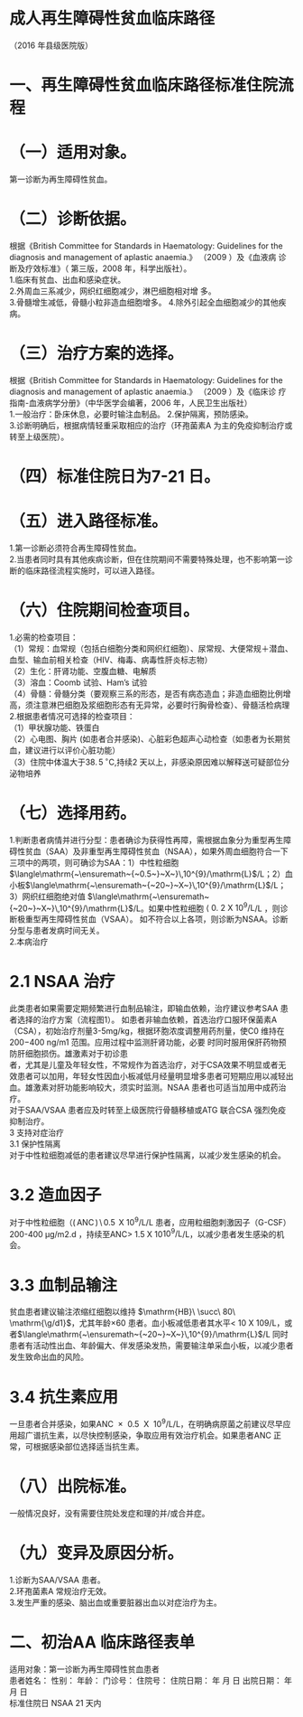 # 成人再生障碍性贫血临床路径  
（2016 年县级医院版）  
# 一、再生障碍性贫血临床路径标准住院流程  
# （一）适用对象。  
第一诊断为再生障碍性贫血。  
# （二）诊断依据。  
根据《British Committee for Standards in  Haematology: Guidelines for the diagnosis and  management of aplastic anaemia.》 （2009 ）及《血液病 诊断及疗效标准》（ 第三版，2008 年，科学出版社）。  
1.临床有贫血、出血和感染症状。  
2.外周血三系减少，网织红细胞减少，淋巴细胞相对增 多。  
3.骨髓增生减低，骨髓小粒非造血细胞增多。 4.除外引起全血细胞减少的其他疾病。  
# （三）治疗方案的选择。  
根据《British Committee for Standards in  Haematology: Guidelines for the diagnosis and  management of aplastic anaemia.》 （2009 ）及《临床诊 疗指南-血液病学分册》（中华医学会编著，2006 年，人民卫生出版社）  
1.一般治疗：卧床休息，必要时输注血制品。 2.保护隔离，预防感染。  
3.诊断明确后，根据病情轻重采取相应的治疗（环孢菌素A 为主的免疫抑制治疗或转至上级医院）。  
# （四）标准住院日为7-21 日。  
# （五）进入路径标准。  
1.第一诊断必须符合再生障碍性贫血。  
2.当患者同时具有其他疾病诊断，但在住院期间不需要特殊处理，也不影响第一诊断的临床路径流程实施时，可以进入路径。  
# （六）住院期间检查项目。  
1.必需的检查项目：  
（1）常规：血常规（包括白细胞分类和网织红细胞）、尿常规、大便常规＋潜血、血型、输血前相关检查（HIV、梅毒、病毒性肝炎标志物）  
（2）生化：肝肾功能、空腹血糖、电解质  
（3）溶血：Coomb 试验、Ham’s 试验  
（4）骨髓：骨髓分类（要观察三系的形态，是否有病态造血；非造血细胞比例增高，须注意淋巴细胞及浆细胞形态有无异常，必要时行胸骨检查）、骨髓活检病理  
2.根据患者情况可选择的检查项目：  
（1）甲状腺功能、铁蛋白  
（2）心电图、胸片 (如患者合并感染)、心脏彩色超声心动检查（如患者为长期贫血，建议进行以评价心脏功能）  
（3）住院中体温大于$38.\,5\,^{\circ}\mathrm{C}$,持续2 天以上，非感染原因难以解释送可疑部位分泌物培养  
# （七）选择用药。  
1.判断患者病情并进行分型：患者确诊为获得性再障，需根据血象分为重型再生障碍性贫血（SAA）及非重型再生障碍性贫血（NSAA），如果外周血细胞符合一下三项中的两项，则可确诊为SAA：1）中性粒细胞 $\langle\mathrm{~\ensuremath~{~0.5~}~X~}\,10^{9}/\mathrm{L}$/L；2）血小板$\langle\mathrm{~\ensuremath~{~20~}~X~}\,10^{9}/\mathrm{L}$/L；3）网织红细胞绝对值 $\langle\mathrm{~\ensuremath~{~20~}~X~}\,10^{9}/\mathrm{L}$/L。如果中性粒细胞 $\langle\ 0.\ 2\ \mathrm{X}\ 10^{9}/\mathrm{L}$/L ，则诊断极重型再生障碍性贫血（VSAA）。 如不符合以上各项，则诊断为NSAA。诊断分型与患者发病时间无关。  
2.本病治疗  
#     2.1 NSAA 治疗  
此类患者如果需要定期频繁进行血制品输注，即输血依赖，治疗建议参考SAA 患者选择的治疗方案（流程图1）。 如患者非输血依赖，首选治疗口服环保菌素A（CSA），初始治疗剂量3-5mg/kg，根据环胞浓度调整用药剂量，使C0 维持在 $200{\mathrm{-}}400\ {\mathrm{ng/m}}1$  范围。应用过程中监测肝肾功能，必要 时同时服用保肝药物预防肝细胞损伤。雄激素对于初诊患  
者，尤其是儿童及年轻女性，不常规作为首选治疗，对于CSA效果不明显或者无效患者可以加用，年轻女性因血小板减低月经量明显增多患者可短期应用以减轻出血。雄激素对肝功能影响较大，须实时监测。NSAA 患者也可适当加用中成药治疗。  
对于SAA/VSAA 患者应及时转至上级医院行骨髓移植或ATG 联合CSA 强烈免疫抑制治疗。  
3 支持对症治疗  
3.1 保护性隔离  
对于中性粒细胞减低的患者建议尽早进行保护性隔离，以减少发生感染的机会。  
#     3.2 造血因子  
对于中性粒细胞（$(\,\mathrm{ANC}\,)\,\setminus\,0.5\,\mathrm{~X~}10^{9}/\mathrm{L}$/L 患者，应用粒细胞刺激因子（G-CSF）200-400 μg/m2.d ，持续至ANC> 1.5 X 10$10^{9}/\mathrm{L}$/L，以减少患者发生感染的机会。  
#     3.3 血制品输注  
贫血患者建议输注浓缩红细胞以维持 $\mathrm{HB}\ \succ\ 80\ \mathrm{\g/d1}$，尤其年龄${\times60}$ 患者。血小板减低患者其水平< 10 X 109/L，或者$\langle\mathrm{~\ensuremath~{~20~}~X~}\,10^{9}/\mathrm{L}$/L 同时患者有活动性出血、年龄偏大、伴发感染发热，需要输注单采血小板，以减少患者发生致命出血的风险。  
#     3.4 抗生素应用  
一旦患者合并感染，如果$\mathrm{ANC}\ \mathrm{\:\times\:\:}0.5\ \mathrm{~X~}\ 10^{9}/\mathrm{L}$/L，在明确病原菌之前建议尽早应用超广谱抗生素，以尽快控制感染，争取应用有效治疗机会。如果患者ANC 正常，可根据感染部位选择适当抗生素。  
# （八）出院标准。  
一般情况良好，没有需要住院处发症和理的并/或合并症。  
# （九）变异及原因分析。  
1.诊断为SAA/VSAA 患者。  
2.环孢菌素A 常规治疗无效。  
3.发生严重的感染、脑出血或重要脏器出血以对症治疗为主。  
# 二、初治AA 临床路径表单  
适用对象：第一诊断为再生障碍性贫血患者  
患者姓名：        性别：    年龄：    门诊号：        住院号：           住院日期：    年 月 日     出院日期：    年 月 日  
标准住院日 NSAA 21   天内  
